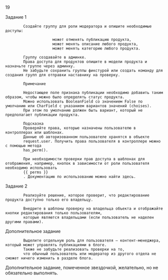 19


Задание 1


            Создайте группу для роли модератора и опишите необходимые доступы:
            
                         может отменять публикацию продукта,
                         может менять описание любого продукта,
                         может менять категорию любого продукта.
                         
            Группу создавайте в админке. 
            Права доступа для продуктов опишите в модели продукта и назначьте группе через админку. 
            Не забудьте сохранить группы фикстурой или создать команду для создания групп для отправки наставнику на проверку.
            
            Примечание
            
            Недостающее поле признака публикации необходимо добавить таким образом, чтобы можно было определять статус продукта. 
            Можно использовать BooleanField со значением False по умолчанию или CharField с указанием вариантов значений (choises). 
            При этом по умолчанию должен быть вариант, который не предполагает публикации продукта.
            
            Подсказка
            Проверяйте права, которые назначены пользователю в контроллерах или шаблонах. 
            Данные об авторизованном пользователе хранятся в объекте 
            request.user. Получить права пользователя в контроллере можно с помощью метода 
            has_perm().
            
            При необходимости проверки прав доступа в шаблонах для отображения, например, кнопок в зависимости от роли пользователя необходимо использовать 
            {{ perms }}
            . Документацию по использованию можно найти здесь.

Задание 2


            Реализуйте решение, которое проверит, что редактирование продукта доступно только его владельцу.
            
            Внедрите в шаблоны проверку на владельца объекта и отображайте кнопки редактирования только пользователям, 
            которые являются владельцами (если пользователь не наделен другими правами).

Дополнительное задание


            Выделите отдельную роль для пользователя — контент-менеджера, который может управлять публикациями в блоге. 
            Также не забудьте реализовать проверки на то, 
            что обычный пользователь или модератор из другого отдела не сможет ничего изменить в разделе блога.

Дополнительное задание, помеченное звездочкой, желательно, но не обязательно выполнять.

